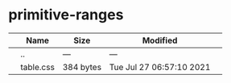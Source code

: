 # primitive-ranges

<table><thead><tr class="header"><th></th><th>Name</th><th>Size</th><th>Modified</th><th></th></tr></thead><tbody><tr class="odd"><td></td><td><span class="goup">..</span></td><td>—</td><td>—</td><td></td></tr><tr class="even"><td></td><td><span class="name">table.css</span></td><td>384 bytes</td><td>Tue Jul 27 06:57:10 2021</td><td></td></tr></tbody></table>
